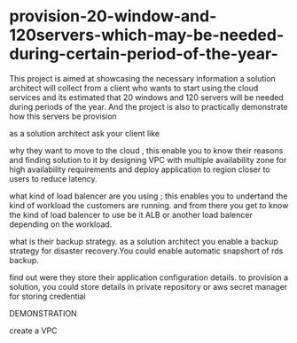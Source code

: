 # provision-20-window-and-120servers-which-may-be-needed-during-certain-period-of-the-year-

This project is aimed  at showcasing the necessary  information a solution architect  will collect from a client who wants to  start using the cloud services  and its estimated that 20 windows and 120 servers will be needed during periods of  the year. And the project is also to practically demonstrate how this servers be provision


as a solution architect ask your client like

why they want to move to the cloud , this enable you to  know their reasons and finding solution to it by designing VPC with multiple availability zone for high availability requirements and deploy application to region closer to users to reduce latency.

what kind of load balencer are you using ; this enables you to undertand the kind of workload the customers are running. and from there you get to know the kind of load balencer to use be it  ALB or another load balencer depending on the workload.

what is their backup strategy.  as a solution architect you enable a backup strategy for disaster recovery.You could enable automatic snapshort of rds backup.

 find out were they store their application configuration details. to provision a solution, you could store details in private repository or aws secret manager for storing credential

DEMONSTRATION

create a VPC
